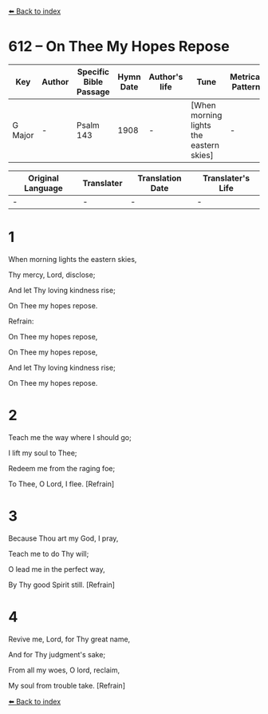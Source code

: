 [⬅️ Back to index](../README.md)

# 612 – On Thee My Hopes Repose

Key | Author   | Specific Bible Passage     |Hymn Date |Author's life |Tune |Metrical Pattern   |Composer/Source
-- | --------- | ---------------------------|----------|--------------|-----|-------------------|-------------  
G Major |- |Psalm 143 |1908 |- |[When morning lights the eastern skies] |- |Will H. Young

Original Language | Translater | Translation Date   | Translater's Life  
----------------- | --------- | --------------------|-------------     
\- |- |- |-




# 1

When morning lights the eastern skies,

Thy mercy, Lord, disclose;

And let Thy loving kindness rise;

On Thee my hopes repose.



Refrain:

On Thee my hopes repose,

On Thee my hopes repose,

And let Thy loving kindness rise;

On Thee my hopes repose.



# 2

Teach me the way where I should go;

I lift my soul to Thee;

Redeem me from the raging foe;

To Thee, O Lord, I flee.  [Refrain]



# 3

Because Thou art my God, I pray,

Teach me to do Thy will;

O lead me in the perfect way,

By Thy good Spirit still.  [Refrain]



# 4

Revive me, Lord, for Thy great name,

And for Thy judgment's sake;

From all my woes, O lord, reclaim,

My soul from trouble take.  [Refrain]

[⬅️ Back to index](../README.md)
